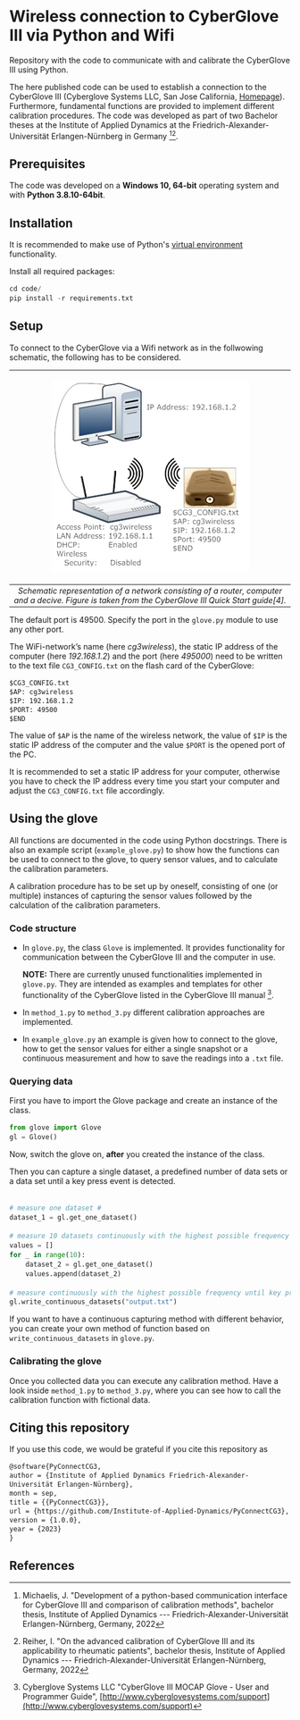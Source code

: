 # Wireless connection to CyberGlove III via Python and Wifi

Repository with the code to communicate with and calibrate the CyberGlove III using Python. 

The here published code can be used to establish a connection to the CyberGlove III (Cyberglove Systems LLC, San Jose California, [Homepage](http://www.cyberglovesystems.com "Cyberglove Systems LLC Homepage")). Furthermore, fundamental functions are provided to implement different calibration procedures. The code was developed as part of two Bachelor theses at the Institute of Applied Dynamics at the Friedrich-Alexander-Universität Erlangen-Nürnberg in Germany [^1][^2].


## Prerequisites

The code was developed on a **Windows 10, 64-bit** operating system and with **Python 3.8.10-64bit**.

## Installation

It is recommended to make use of Python's [virtual environment](https://docs.python.org/3/library/venv.html) functionality.

Install all required packages:
```python 
cd code/
pip install -r requirements.txt
```

## Setup

To connect to the CyberGlove via a Wifi network as in the follwowing schematic, the following has to be considered.

| <p align="center"> ![Schematic representation of a network consisting of a router, computer and the device.](figures/example-network.jpg) </p> |
| :--: |
| *Schematic representation of a network consisting of a router, computer and a decive. Figure is taken from the CyberGlove III Quick Start guide[4].* |

The default port is 49500.
Specify the port in the `glove.py` module to use any other port.

The WiFi-network’s name (here _cg3wireless_), the static IP address of the computer (here _192.168.1.2_) and the port (here _495000_) need to be written to the text file `CG3_CONFIG.txt` on the flash card of the CyberGlove:

```
$CG3_CONFIG.txt
$AP: cg3wireless
$IP: 192.168.1.2
$PORT: 49500
$END
```

The value of `$AP` is the name of the wireless network, the value of `$IP` is the static IP address of the computer and the value `$PORT` is the opened port of the PC.

It is recommended to set a static IP address for your computer, otherwise you have to check the IP address every time you start your computer and adjust the `CG3_CONFIG.txt` file accordingly.

## Using the glove

All functions are documented in the code using Python docstrings. There is also an example script (`example_glove.py`) to show how the functions can be used to connect to the glove, to query sensor values, and to calculate the calibration parameters.

A calibration procedure has to be set up by oneself, consisting of one (or multiple) instances of capturing the sensor values followed by the calculation of the calibration parameters. 

### Code structure

* In `glove.py`, the class `Glove` is implemented. It provides functionality for communication between the CyberGlove III and the computer in use.

   **NOTE:** There are currently unused functionalities implemented in `glove.py`. They are intended as examples and templates for other functionality of the CyberGlove listed in the CyberGlove III manual [^5].

* In `method_1.py` to `method_3.py` different calibration approaches are implemented.

* In `example_glove.py` an example is given how to connect to the glove, how to get the sensor values for either a single snapshot or a continuous measurement and how to save the readings into a `.txt` file. 


### Querying data

First you have to import the Glove package and create an instance of the class.

```python
from glove import Glove
gl = Glove()
```

Now, switch the glove on, __after__ you created the instance of the class.


Then you can capture a single dataset, a predefined number of data sets or a data set until a key press event is detected.

```python

# measure one dataset #
dataset_1 = gl.get_one_dataset()

# measure 10 datasets continuously with the highest possible frequency #
values = []
for _ in range(10):
	dataset_2 = gl.get_one_dataset()
	values.append(dataset_2)

# measure continuously with the highest possible frequency until key press (enter), save to output.txt #
gl.write_continuous_datasets("output.txt")
```

If you want to have a continuous capturing method with different behavior, you can create your own method of function based on `write_continuous_datasets` in `glove.py`.

### Calibrating the glove

Once you collected data you can execute any calibration method. Have a look inside `method_1.py` to `method_3.py`, where you can see how to call the calibration function with fictional data.


## Citing this repository

If you use this code, we would be grateful if you cite this repository as 
```
@software{PyConnectCG3,
author = {Institute of Applied Dynamics Friedrich-Alexander-Universität Erlangen-Nürnberg},
month = sep,
title = {{PyConnectCG3}},
url = {https://github.com/Institute-of-Applied-Dynamics/PyConnectCG3},
version = {1.0.0},
year = {2023}
}
```


## References

[^1]: Michaelis, J. "Development of a python-based communication interface for CyberGlove III and comparison of calibration methods", bachelor thesis, Institute of Applied Dynamics --- Friedrich-Alexander-Universität Erlangen-Nürnberg, Germany, 2022
[^2]: Reiher, I. "On the advanced calibration of CyberGlove III and its applicability to rheumatic patients", bachelor thesis, Institute of Applied Dynamics --- Friedrich-Alexander-Universität Erlangen-Nürnberg, Germany, 2022
[^4]: Cyberglove Systems LLC "CyberGlove III Quick Start", [http://www.cyberglovesystems.com/support](http://www.cyberglovesystems.com/support), 2010
[^5]: Cyberglove Systems LLC "CyberGlove III MOCAP Glove - User and Programmer Guide", [http://www.cyberglovesystems.com/support](http://www.cyberglovesystems.com/support)
